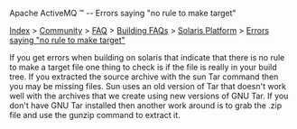 Apache ActiveMQ ™ -- Errors saying "no rule to make target" 

[Index](index.html) > [Community](community.html) > [FAQ](faq.html) > [Building FAQs](building-faqs.html) > [Solaris Platform](solaris-platform.html) > [Errors saying "no rule to make target"](errors-saying-no-rule-to-make-target.html)

If you get errors when building on solaris that indicate that there is no rule to make a target file one thing to check is if the file is really in your build tree. If you extracted the source archive with the sun Tar command then you may be missing files. Sun uses an old version of Tar that doesn't work well with the archives that we create using new versions of GNU Tar. If you don't have GNU Tar installed then another work around is to grab the .zip file and use the gunzip command to extract it.

